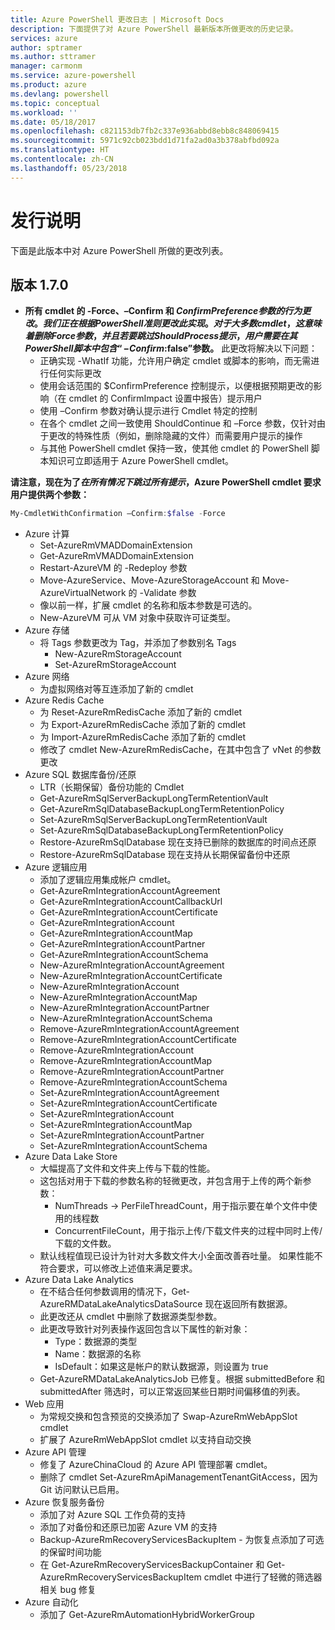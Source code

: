 ```yaml
---
title: Azure PowerShell 更改日志 | Microsoft Docs
description: 下面提供了对 Azure PowerShell 最新版本所做更改的历史记录。
services: azure
author: sptramer
ms.author: sttramer
manager: carmonm
ms.service: azure-powershell
ms.product: azure
ms.devlang: powershell
ms.topic: conceptual
ms.workload: ''
ms.date: 05/18/2017
ms.openlocfilehash: c821153db7fb2c337e936abbd8ebb8c848069415
ms.sourcegitcommit: 5971c92cb023bdd1d71fa2ad0a3b378abfbd092a
ms.translationtype: HT
ms.contentlocale: zh-CN
ms.lasthandoff: 05/23/2018
---
```

# <a name="release-notes"></a>发行说明

下面是此版本中对 Azure PowerShell 所做的更改列表。

## <a name="version-170"></a>版本 1.7.0

* **所有 cmdlet 的 -Force、–Confirm 和 $ConfirmPreference 参数的行为更改。我们正在根据 PowerShell 准则更改此实现。对于大多数 cmdlet，这意味着删除 Force 参数，并且若要跳过 ShouldProcess 提示，用户需要在其 PowerShell 脚本中包含“-Confirm:$false”参数。** 此更改将解决以下问题：
  - 正确实现 -WhatIf 功能，允许用户确定 cmdlet 或脚本的影响，而无需进行任何实际更改
  - 使用会话范围的 $ConfirmPreference 控制提示，以便根据预期更改的影响（在 cmdlet 的 ConfirmImpact 设置中报告）提示用户
  - 使用 –Confirm 参数对确认提示进行 Cmdlet 特定的控制
  - 在各个 cmdlet 之间一致使用 ShouldContinue 和 –Force 参数，仅针对由于更改的特殊性质（例如，删除隐藏的文件）而需要用户提示的操作
  - 与其他 PowerShell cmdlet 保持一致，使其他 cmdlet 的 PowerShell 脚本知识可立即适用于 Azure PowerShell cmdlet。

**请注意，现在为了*在所有情况下跳过所有提示*，Azure PowerShell cmdlet 要求用户提供两个参数：**
```powershell
My-CmdletWithConfirmation –Confirm:$false -Force
```
* Azure 计算
  - Set-AzureRmVMADDomainExtension
  - Get-AzureRmVMADDomainExtension
  - Restart-AzureVM 的 -Redeploy 参数
  - Move-AzureService、Move-AzureStorageAccount 和 Move-AzureVirtualNetwork 的 -Validate 参数
  - 像以前一样，扩展 cmdlet 的名称和版本参数是可选的。
  - New-AzureVM 可从 VM 对象中获取许可证类型。
* Azure 存储
  - 将 Tags 参数更改为 Tag，并添加了参数别名 Tags
    + New-AzureRmStorageAccount
    + Set-AzureRmStorageAccount
* Azure 网络
  - 为虚拟网络对等互连添加了新的 cmdlet
* Azure Redis Cache
  - 为 Reset-AzureRmRedisCache 添加了新的 cmdlet
  - 为 Export-AzureRmRedisCache 添加了新的 cmdlet
  - 为 Import-AzureRmRedisCache 添加了新的 cmdlet
  - 修改了 cmdlet New-AzureRmRedisCache，在其中包含了 vNet 的参数更改
* Azure SQL 数据库备份/还原
  - LTR（长期保留）备份功能的 Cmdlet
  - Get-AzureRmSqlServerBackupLongTermRetentionVault
  - Get-AzureRmSqlDatabaseBackupLongTermRetentionPolicy
  - Set-AzureRmSqlServerBackupLongTermRetentionVault
  - Set-AzureRmSqlDatabaseBackupLongTermRetentionPolicy
  - Restore-AzureRmSqlDatabase 现在支持已删除的数据库的时间点还原
  - Restore-AzureRmSqlDatabase 现在支持从长期保留备份中还原
* Azure 逻辑应用
  - 添加了逻辑应用集成帐户 cmdlet。
  - Get-AzureRmIntegrationAccountAgreement
  - Get-AzureRmIntegrationAccountCallbackUrl
  - Get-AzureRmIntegrationAccountCertificate
  - Get-AzureRmIntegrationAccount
  - Get-AzureRmIntegrationAccountMap
  - Get-AzureRmIntegrationAccountPartner
  - Get-AzureRmIntegrationAccountSchema
  - New-AzureRmIntegrationAccountAgreement
  - New-AzureRmIntegrationAccountCertificate
  - New-AzureRmIntegrationAccount
  - New-AzureRmIntegrationAccountMap
  - New-AzureRmIntegrationAccountPartner
  - New-AzureRmIntegrationAccountSchema
  - Remove-AzureRmIntegrationAccountAgreement
  - Remove-AzureRmIntegrationAccountCertificate
  - Remove-AzureRmIntegrationAccount
  - Remove-AzureRmIntegrationAccountMap
  - Remove-AzureRmIntegrationAccountPartner
  - Remove-AzureRmIntegrationAccountSchema
  - Set-AzureRmIntegrationAccountAgreement
  - Set-AzureRmIntegrationAccountCertificate
  - Set-AzureRmIntegrationAccount
  - Set-AzureRmIntegrationAccountMap
  - Set-AzureRmIntegrationAccountPartner
  - Set-AzureRmIntegrationAccountSchema
* Azure Data Lake Store
  - 大幅提高了文件和文件夹上传与下载的性能。
  - 这包括对用于下载的参数名称的轻微更改，并包含用于上传的两个新参数：
    + NumThreads -> PerFileThreadCount，用于指示要在单个文件中使用的线程数
    + ConcurrentFileCount，用于指示上传/下载文件夹的过程中同时上传/下载的文件数。
  - 默认线程值现已设计为针对大多数文件大小全面改善吞吐量。 如果性能不符合要求，可以修改上述值来满足要求。
* Azure Data Lake Analytics
  - 在不结合任何参数调用的情况下，Get-AzureRMDataLakeAnalyticsDataSource 现在返回所有数据源。
  - 此更改还从 cmdlet 中删除了数据源类型参数。
  - 此更改导致针对列表操作返回包含以下属性的新对象：
    + Type：数据源的类型
    + Name：数据源的名称
    + IsDefault：如果这是帐户的默认数据源，则设置为 true
  - Get-AzureRMDataLakeAnalyticsJob 已修复。根据 submittedBefore 和 submittedAfter 筛选时，可以正常返回某些日期时间偏移值的列表。
* Web 应用
  - 为常规交换和包含预览的交换添加了 Swap-AzureRmWebAppSlot cmdlet
  - 扩展了 AzureRmWebAppSlot cmdlet 以支持自动交换
* Azure API 管理
  - 修复了 AzureChinaCloud 的 Azure API 管理部署 cmdlet。
  - 删除了 cmdlet Set-AzureRmApiManagementTenantGitAccess，因为 Git 访问默认已启用。
* Azure 恢复服务备份
  - 添加了对 Azure SQL 工作负荷的支持
  - 添加了对备份和还原已加密 Azure VM 的支持
  - Backup-AzureRmRecoveryServicesBackupItem - 为恢复点添加了可选的保留时间功能
  - 在 Get-AzureRmRecoveryServicesBackupContainer 和 Get-AzureRmRecoveryServicesBackupItem cmdlet 中进行了轻微的筛选器相关 bug 修复
* Azure 自动化
  - 添加了 Get-AzureRmAutomationHybridWorkerGroup
